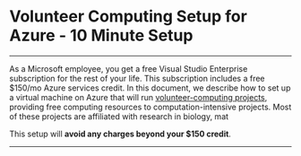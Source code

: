 # Volunteer Computing Setup for Azure - 10 Minute Setup


---


As a Microsoft employee, you get a free Visual Studio Enterprise subscription for the rest of your life. This subscription includes a free $150/mo Azure services credit. In this document, we describe how to set up a virtual machine on Azure that will run [volunteer-computing projects](https://boinc.berkeley.edu/trac/wiki/VolunteerComputing#:~:text=Volunteer%20computing%20is%20an%20arrangement,own%20Internet%2Dconnected%20personal%20computers), providing free computing resources to computation-intensive projects. Most of these projects are affiliated with research in biology, mat


This setup will **avoid any charges beyond your $150 credit**.


---

